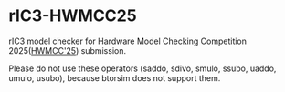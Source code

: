 # rIC3-HWMCC25 
rIC3 model checker for Hardware Model Checking Competition 2025([HWMCC'25](https://hwmcc.github.io/2025)) submission.

Please do not use these operators (saddo, sdivo, smulo, ssubo, uaddo, umulo, usubo), because btorsim does not support them.
